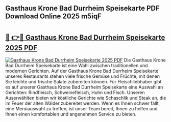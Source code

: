 ## Gasthaus Krone Bad Durrheim Speisekarte PDF Download Online 2025 m5iqF

# <h2><a href="http://gcajrzj.nevu.top/?p=Gasthaus+Krone+Bad+Durrheim+Speisekarte">🔗 👉🔴 Gasthaus Krone Bad Durrheim Speisekarte 2025 PDF</a></h2>

[![Gasthaus Krone Bad Durrheim Speisekarte 2025 PDF](https://i.imgur.com/dBaPXMq.png)](http://gcajrzj.nevu.top/?p=Gasthaus+Krone+Bad+Durrheim+Speisekarte)
Die Gasthaus Krone Bad Durrheim Speisekarte ist eine Wahl zwischen traditionellen und modernen Gerichten. Auf der Gasthaus Krone Bad Durrheim Speisekarte unseres Restaurants stehen viele frische Gemüse und Früchte, mit denen Sie leichte und frische Salate zubereiten können. Für Fleischliebhaber gibt es auf unserer Gasthaus Krone Bad Durrheim Speisekarte eine Auswahl an Gerichten: Rindfleisch, Schweinefleisch, Huhn und Fisch. Unseren Auserwählten bieten wir köstliche Gerichte wie Schaschlik und Steak an, die im Feuer der alten Wälder zubereitet werden. Wenn es Ihnen schwer fällt, eine Menüauswahl zu treffen, ist unser Team bereit, Ihnen zu helfen und Ihnen einen komfortablen und angenehmen Service zu bieten.
